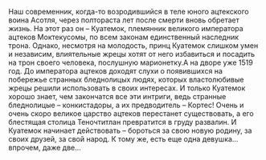 <!--2016-11-26 21:19:53-->
Наш современник, когда-то возродившийся в теле юного ацтекского воина Асотля, через полтораста лет после смерти вновь обретает жизнь. На этот раз он – Куатемок, племянник великого императора ацтеков Моктекусомы, по всем законам единственный наследник трона. Однако, несмотря на молодость, принц Куатемок слишком умен и независим, влиятельные жрецы хотят от него избавиться и посадить на трон своего человека, послушную марионетку.А на дворе уже 1519 год. До императора ацтеков доходят слухи о появившихся на побережье странных бледнолицых людях, которых властолюбивые жрецы решили использовать в своих интересах. И только Куатемок хорошо знает, чем закончатся все эти интриги, ведь странные бледнолицые – конкистадоры, а их предводитель – Кортес! Очень и очень скоро великое царство ацтеков перестанет существовать, а его блестящая столица Теночтитлан превратится в груду развалин. И Куатемок начинает действовать – бороться за свою новую родину, за своих друзей, за свой народ. К тому же, есть еще одна девушка… впрочем, даже две…